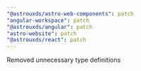 ```yaml
---
"@astrouxds/astro-web-components": patch
"angular-workspace": patch
"@astrouxds/angular": patch
"astro-website": patch
"@astrouxds/react": patch
---
```


Removed unnecessary type definitions
